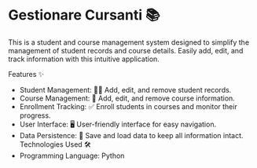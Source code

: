 # Gestionare Cursanti 📚
This is a student and course management system designed to simplify the management of student records and course details. Easily add, edit, and track information with this intuitive application.

Features ✨
 - Student Management: 🧑‍🎓 Add, edit, and remove student records.
 - Course Management: 📘 Add, edit, and remove course information.
 - Enrollment Tracking: ✅ Enroll students in courses and monitor their progress.
 - User Interface: 🖥️ User-friendly interface for easy navigation.
 - Data Persistence: 💾 Save and load data to keep all information intact.
Technologies Used 🛠️
 - Programming Language: Python

